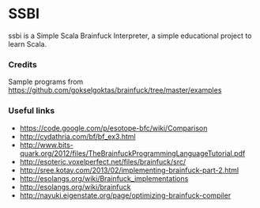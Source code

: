 # SSBI

ssbi is a Simple Scala Brainfuck Interpreter, a simple educational project to learn Scala.

### Credits

Sample programs from https://github.com/gokselgoktas/brainfuck/tree/master/examples

### Useful links

- https://code.google.com/p/esotope-bfc/wiki/Comparison
- http://cydathria.com/bf/bf_ex3.html
- http://www.bits-quark.org/2012/files/TheBrainfuckProgrammingLanguageTutorial.pdf
- http://esoteric.voxelperfect.net/files/brainfuck/src/
- http://sree.kotay.com/2013/02/implementing-brainfuck-part-2.html
- http://esolangs.org/wiki/Brainfuck_implementations
- http://esolangs.org/wiki/brainfuck
- http://nayuki.eigenstate.org/page/optimizing-brainfuck-compiler
